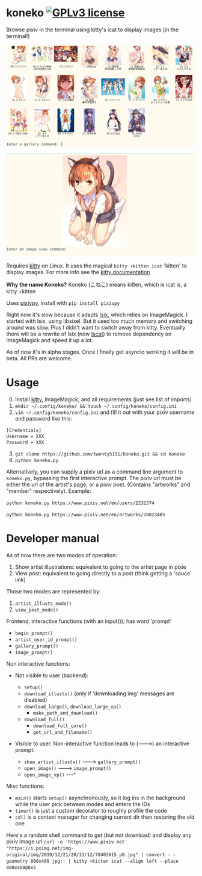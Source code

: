 # koneko [![GPLv3 license](https://img.shields.io/badge/License-GPLv3-blue.svg)](https://www.gnu.org/licenses/gpl-3.0.txt)
Browse pixiv in the terminal using kitty's icat to display images (in the terminal!)

![Gallery view](gallery_view.png)

![Image_view](image_view.png)

Requires [kitty](https://github.com/kovidgoyal/kitty) on Linux. It uses the magical `kitty +kitten icat` 'kitten' to display images. For more info see the [kitty documentation](https://sw.kovidgoyal.net/kitty/kittens/icat.html)

**Why the name Koneko?** Koneko (こねこ) means kitten, which is icat is, a kitty +kitten

Uses [pixivpy](https://github.com/upbit/pixivpy/), install with `pip install pixivpy`

Right now it's slow because it adapts [lsix](https://github.com/hackerb9/lsix/), which relies on ImageMagick. I started with lsix, using libsixel. But it used too much memory and switching around was slow. Plus I didn't want to switch away from kitty. Eventually there will be a rewrite of lsix (now [lscat](https://github.com/twenty5151/koneko/blob/master/lscat)) to remove dependency on ImageMagick and speed it up a lot.

As of now it's in alpha stages. Once I finally get asyncio working it will be in beta. All PRs are welcome.


# Usage
0. Install [kitty](https://github.com/kovidgoyal/kitty), ImageMagick, and all requirements (just see list of imports)
1. `mkdir ~/.config/koneko/ && touch ~/.config/koneko/config.ini`
2. `vim ~/.config/koneko/config.ini` and fill it out with your pixiv username and password like this:

```
[Credentials]
Username = XXX
Password = XXX
```

3. `git clone https://github.com/twenty5151/koneko.git && cd koneko`
4. `python koneko.py`

Alternatively, you can supply a pixiv url as a command line argument to `koneko.py`, bypassing the first interactive prompt. The pixiv url must be either the url of the artist's page, or a pixiv post. (Contains "artworks" and "member" respectively). Example:

```python koneko.py https://www.pixiv.net/en/users/2232374```

```python koneko.py https://www.pixiv.net/en/artworks/78823485```

# Developer manual
As of now there are two modes of operation:

1. Show artist illustrations: equivalent to going to the artist page in pixie
2. View post: equivalent to going directly to a post (think getting a 'sauce' link)

Those two modes are represented by:

1. `artist_illusts_mode()`
2. `view_post_mode()`

Frontend, interactive functions (with an input()); has word 'prompt'

* `begin_prompt()`
* `artist_user_id_prompt()`
* `gallery_prompt()`
* `image_prompt()`

Non interactive functions:

* Not visible to user (backend):
    * `setup()`
    * `download_illusts()`   (only if 'downloading img' messages are disabled)
    * `download_large()`, `download_large_vp()`
        * `make_path_and_download()`
    * `download_full()`
        * `download_full_core()`
        * `get_url_and_filename()`

* Visible to user. Non-interactive function leads to (--->) an interactive prompt:
    * `show_artist_illusts()` ---> `gallery_prompt()`
    * `open_image()` ---> `image_prompt()`
    * `open_image_vp()` ---^

Misc functions:
* `main()` starts `setup()` asynchronously, so it log ins in the background while the user pick between modes and enters the IDs
* `timer()` is just a custom decorator to roughly profile the code
* `cd()` is a context manager for changing current dir then restoring the old one

Here's a random shell command to get (but not download) and display any pixiv image url
`curl -e 'https://www.pixiv.net' "https://i.pximg.net/img-original/img/2019/12/21/20/13/12/78403815_p0.jpg" | convert - -geometry 800x480 jpg:- | kitty +kitten icat --align left --place 800x480@0x5`
